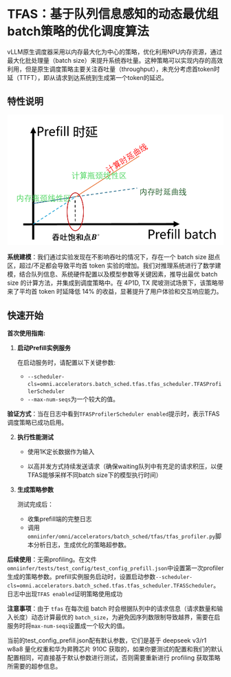 # TFAS：基于队列信息感知的动态最优组batch策略的优化调度算法

vLLM原生调度器采用以内存最大化为中心的策略，优化利用NPU内存资源，通过最大化批处理量（batch size）来提升系统吞吐量。这种策略可以实现内存的高效利用，但是原生调度策略主要关注吞吐量（throughput），未充分考虑首token时延（TTFT），即从请求到达系统到生成第一个token的延迟。


## 特性说明

![tfas](tfas.png)

**系统建模**：我们通过实验发现在不影响吞吐的情况下，存在一个 batch size 甜点区，超过/不足都会导致平均首 token 实验的增加。我们对推理系统进行了数学建模，结合队列信息、系统硬件配置以及模型参数等关键因素，推导出最优 batch size 的计算方法，并集成到调度策略中。在 4P1D, TX 爬坡测试场景下，该策略带来了平均首 token 时延降低 14% 的收益，显著提升了用户体验和交互响应能力。



## 快速开始

**首次使用指南:**  

1. **启动Prefill实例服务**   

   在启动服务时，请配置以下关键参数:

   -  `--scheduler-cls=omni.accelerators.batch_sched.tfas.tfas_scheduler.TFASProfilerScheduler`
   - `--max-num-seqs`为一个较大的值。

​       **验证方式**：当在日志中看到`TFASProfilerScheduler enabled`提示时，表示TFAS调度策略已成功启用。

2. **执行性能测试**   

   - 使用1K定长数据作为输入

   - 以高并发方式持续发送请求（确保waiting队列中有充足的请求积压，以便TFAS能够采样不同batch size下的模型执行时间）   

3. **生成策略参数** 

   测试完成后：

   - 收集prefill端的完整日志
   - 调用`omniinfer/omni/accelerators/batch_sched/tfas/tfas_profiler.py`脚本分析日志，生成优化的策略超参数。

    

**后续使用**：无需profiling。在文件`omniinfer/tests/test_config/test_config_prefill.json`中设置第一次profiler生成的策略参数。prefill实例服务启动时，设置启动参数`--scheduler-cls=omni.accelerators.batch_sched.tfas.tfas_scheduler.TFASScheduler`。日志中出现`TFAS enabled`证明策略使用成功

**注意事项**：由于 `tfas` 在每次组 batch 时会根据队列中的请求信息（请求数量和输入长度）动态计算最优的 `batch_size`，为避免因序列数限制导致越界，需要在启服务时将`max-num-seqs`设置成一个较大的值。


当前的test_config_prefill.json配有默认参数，它们是基于 deepseek v3/r1 w8a8 量化权重和华为昇腾芯片 910C 获取的，如果你要测试的配置和我们的默认配置相同，可直接基于默认参数进行测试，否则需要重新进行 profiling 获取策略所需要的超参信息。

